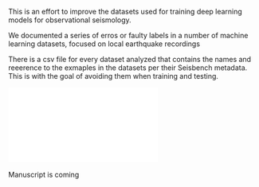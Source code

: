 
This is an effort to improve the datasets used for training deep learning models for observational seismology.

We documented a series of erros or faulty labels in a number of machine learning datasets, focused on local earthquake recordings

There is a csv file for every dataset analyzed that contains the names and reeerence to the exmaples in the datasets per their Seisbench metadata. This is with the goal of avoiding them when training and testing.

![Image Alt text](/images/aq2009_0000080.pdf)


Manuscript is coming
